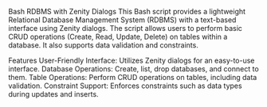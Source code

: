 Bash RDBMS with Zenity Dialogs
This Bash script provides a lightweight Relational Database Management System (RDBMS) with a text-based interface using Zenity dialogs. The script allows users to perform basic CRUD operations (Create, Read, Update, Delete) on tables within a database. It also supports data validation and constraints.

Features
User-Friendly Interface: Utilizes Zenity dialogs for an easy-to-use interface.
Database Operations: Create, list, drop databases, and connect to them.
Table Operations: Perform CRUD operations on tables, including data validation.
Constraint Support: Enforces constraints such as data types during updates and inserts.
